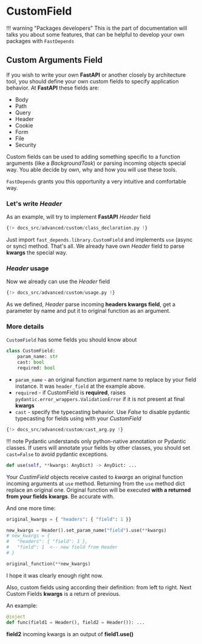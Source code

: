 # CustomField

!!! warning "Packages developers"
    This is the part of documentation will talks you about some features, that can be helpful to develop your own packages with `FastDepends`

## Custom Arguments Field

If you wish to write your own **FastAPI** or another closely by architecture tool, you
should define your own custom fields to specify application behavior. At **FastAPI** these fields are:

* Body
* Path
* Query
* Header
* Cookie
* Form
* File
* Security

Custom fields can be used to adding something specific to a function arguments (like a *BackgroundTask*) or
parsing incoming objects special way. You able decide by own, why and how you will use these tools.

`FastDepends` grants you this opportunity a very intuitive and comfortable way.

### Let's write *Header*

As an example, will try to implement **FastAPI** *Header* field

```python linenums="1" hl_lines="1 3-4" 
{!> docs_src/advanced/custom/class_declaration.py !}
```

Just import `fast_depends.library.CustomField` and implements `use` (async or sync) method.
That's all. We already have own *Header* field to parse **kwargs** the special way.

### *Header* usage

Now we already can use the *Header* field

```python linenums="1" hl_lines="4 8" 
{!> docs_src/advanced/custom/usage.py !}
```

As we defined, *Header* parse incoming **headers kwargs field**, get a parameter by name and put it to
original function as an argument.

### More details

`CustomField` has some fields you should know about

```python
class CustomField:
    param_name: str
    cast: bool
    required: bool
```

* `param_name` - an original function argument name to replace by your field instance. It was `header_field` at the example above.
* `required` - if CustomField is **required**, raises `pydantic.error_wrappers.ValidationError` if it is not present at final **kwargs**
* `cast` - specify the typecasting behavior. Use *False* to disable pydantic typecasting for fields using with your *CustomField*

```python linenums="1" hl_lines="3 8 12-13"
{!> docs_src/advanced/custom/cast_arg.py !}
```

!!! note
    Pydantic understands only python-native annotation or Pydantic classes. If users will annotate your fields by other classes,
    you should set `cast=False` to avoid pydantic exceptions.

```python
def use(self, **kwargs: AnyDict) -> AnyDict: ...
```

Your *CustimField* objects receive casted to *kwargs* an original function incoming arguments at `use` method.
Returning from the `use` method dict replace an original one. Original function will be executed **with a returned from your fields kwargs**.
Be accurate with.

And one more time:

```python linenums="1" hl_lines="6 9" 
original_kwargs = { "headers": { "field": 1 }}

new_kwargs = Header().set_param_name("field").use(**kwargs)
# new_kwargs = {
#   "headers": { "field": 1 },
#   "field": 1  <-- new field from Header
# }

original_function(**new_kwargs)
```

I hope it was clearly enough right now.

Also, custom fields using according their definition: from left to right.
Next Custom Fields **kwargs** is a return of previous.

An example:

```python linenums="1"
@inject
def func(field1 = Header(), field2 = Header()): ...
```

**field2** incoming kwargs is an output of **field1.use()** 